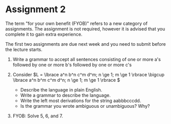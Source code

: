 # Assignment 2

The term "for your own benefit (FYOB)" refers to a new category of assignments. The assignment is not required, however it is advised that you complete it to gain extra experience.

The first two assignments are due next week and you need to submit before the lecture starts.

1. Write a grammar to accept all sentences consisting of one or more a's followed by one or more b's followed by one or more c's

1. Consider $L = \lbrace a^n b^n c^m d^m; n \ge 1;  m \ge 1 \rbrace \bigcup \lbrace a^n b^m c^m d^n; n \ge 1; m \ge 1 \rbrace $
    - Describe the language in plain English.
    - Write a grammar to describe the language.
    - Write the left most derivations for the string aabbbcccdd.
    - Is the grammar you wrote ambiguous or unambiguous? Why?

1. FYOB: Solve 5, 6, and 7.
